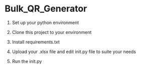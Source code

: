 # Bulk_QR_Generator

1. Set up your python environment

2. Clone this project to your environment

3. Install requirements.txt

4. Upload your .xlsx file and edit init.py file to suite your needs

5. Run the init.py
